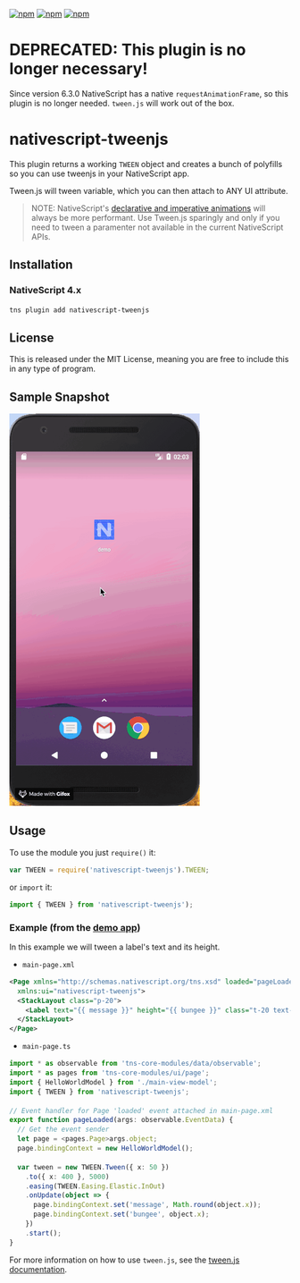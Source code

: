 [![npm](https://img.shields.io/npm/v/nativescript-tweenjs.svg)](https://www.npmjs.com/package/nativescript-tweenjs) [![npm](https://img.shields.io/npm/l/nativescript-tweenjs.svg)](https://www.npmjs.com/package/nativescript-tweenjs) [![npm](https://img.shields.io/npm/dt/nativescript-tweenjs.svg?label=npm%20d%2fls)](https://www.npmjs.com/package/nativescript-tweenjs)

# DEPRECATED: This plugin is no longer necessary!

Since version 6.3.0 NativeScript has a native `requestAnimationFrame`, so this plugin is no longer needed. `tween.js` will work out of the box.  

# nativescript-tweenjs

This plugin returns a working `TWEEN` object and creates a bunch of polyfills so you can use tweenjs in your NativeScript app.

Tween.js will tween variable, which you can then attach to ANY UI attribute.

> NOTE: NativeScript's [declarative and imperative animations](https://docs.nativescript.org/ui/animation) will always be more performant. Use Tween.js sparingly and only if you need to tween a paramenter not available in the current NativeScript APIs.

## Installation

### NativeScript 4.x

```bash
tns plugin add nativescript-tweenjs
```

## License

This is released under the MIT License, meaning you are free to include this in any type of program.

## Sample Snapshot

![Sample1](docs/tweenjs.gif)

## Usage

To use the module you just `require()` it:

```js
var TWEEN = require('nativescript-tweenjs').TWEEN;
```

or `import` it:

```js
import { TWEEN } from 'nativescript-tweenjs');
```

### Example (from the [demo app](demo/))

In this example we will tween a label's text and its height.

- `main-page.xml`

```xml
<Page xmlns="http://schemas.nativescript.org/tns.xsd" loaded="pageLoaded" class="page"
  xmlns:ui="nativescript-tweenjs">
  <StackLayout class="p-20">
    <Label text="{{ message }}" height="{{ bungee }}" class="t-20 text-center c-black bg-primary" textWrap="true"/>
  </StackLayout>
</Page>
```

- `main-page.ts`

```typescript
import * as observable from 'tns-core-modules/data/observable';
import * as pages from 'tns-core-modules/ui/page';
import { HelloWorldModel } from './main-view-model';
import { TWEEN } from 'nativescript-tweenjs';

// Event handler for Page 'loaded' event attached in main-page.xml
export function pageLoaded(args: observable.EventData) {
  // Get the event sender
  let page = <pages.Page>args.object;
  page.bindingContext = new HelloWorldModel();

  var tween = new TWEEN.Tween({ x: 50 })
    .to({ x: 400 }, 5000)
    .easing(TWEEN.Easing.Elastic.InOut)
    .onUpdate(object => {
      page.bindingContext.set('message', Math.round(object.x));
      page.bindingContext.set('bungee', object.x);
    })
    .start();
}
```

For more information on how to use `tween.js`, see the [tween.js documentation](https://github.com/tweenjs/tween.js).
